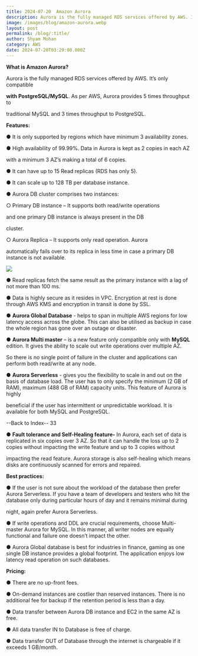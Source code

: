 ```yaml
---
title: 2024-07-20  Amazon Aurora
description: Aurora is the fully managed RDS services offered by AWS. It’s only compatible
image: /images/blog/amazon-aurora.webp
layout: post
permalink: /blog/:title/
author: Shyam Mohan
category: AWS
date: 2024-07-20T03:29:00.000Z
---
```

**What is Amazon Aurora?**

Aurora is the fully managed RDS services offered by AWS. It’s only compatible

**with PostgreSQL/MySQL**. As per AWS, Aurora provides 5 times throughput to

traditional MySQL and 3 times throughput to PostgreSQL.

  

**Features:**

● It is only supported by regions which have minimum 3 availability zones.

● High availability of 99.99%. Data in Aurora is kept as 2 copies in each AZ

with a minimum 3 AZ’s making a total of 6 copies.

● It can have up to 15 Read replicas (RDS has only 5).

● It can scale up to 128 TB per database instance.

● Aurora DB cluster comprises two instances:

○ Primary DB instance – It supports both read/write operations

and one primary DB instance is always present in the DB

cluster.

○ Aurora Replica – It supports only read operation. Aurora

automatically fails over to its replica in less time in case a primary DB instance is not available.

  

**![](https://lh7-rt.googleusercontent.com/docsz/AD_4nXeWzT_5N9iQL0_7-Iy4zJAJ4BBSYTS9hRZZIcf4CXsdbSD9Tm-fbLyaFX5AkTkPySVdDyjSOpeibgup860HXMPi6LDjWwIRPnt78EZJT7MrxJPlafamxl11T3zKt-cW79YS5nlV5u4IfYKj9yObxw-a11O0?key=DolJBsYn1X8zMHIyAnLicQ)**

  

● Read replicas fetch the same result as the primary instance with a lag of not more than 100 ms.

● Data is highly secure as it resides in VPC. Encryption at rest is done through AWS KMS and encryption in transit is done by SSL.

● **Aurora Global Database** - helps to span in multiple AWS regions for low latency access across the globe. This can also be utilised as backup in case the whole region has gone over an outage or disaster.

● **Aurora Multi master** – is a new feature only compatible only with **MySQL** edition. It gives the ability to scale out write operations over multiple AZ.

So there is no single point of failure in the cluster and applications can perform both read/write at any node.

● **Aurora Serverless** - gives you the flexibility to scale in and out on the basis of database load. The user has to only specify the minimum (2 GB of RAM), maximum (488 GB of RAM) capacity units. This feature of Aurora is highly

beneficial if the user has intermittent or unpredictable workload. It is available for both MySQL and PostgreSQL.

--Back to Index-- 33

● **Fault tolerance and Self-Healing feature-** In Aurora, each set of data is replicated in six copies over 3 AZ. So that it can handle the loss up to 2 copies without impacting the write feature and up to 3 copies without

impacting the read feature. Aurora storage is also self-healing which means disks are continuously scanned for errors and repaired.

  

**Best practices:**

● If the user is not sure about the workload of the database then prefer Aurora Serverless. If you have a team of developers and testers who hit the database only during particular hours of day and it remains minimal during

night, again prefer Aurora Serverless.

● If write operations and DDL are crucial requirements, choose Multi-master Aurora for MySQL. In this manner, all writer nodes are equally functional and failure one doesn’t impact the other.

● Aurora Global database is best for industries in finance, gaming as one single DB instance provides a global footprint. The application enjoys low latency read operation on such databases.

  

**Pricing:**

● There are no up-front fees.

● On-demand instances are costlier than reserved instances. There is no additional fee for backup if the retention period is less than a day.

● Data transfer between Aurora DB instance and EC2 in the same AZ is free.

● All data transfer IN to Database is free of charge.

● Data transfer OUT of Database through the internet is chargeable if it exceeds 1 GB/month.
